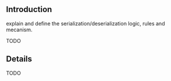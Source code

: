 ## Introduction ##

explain and define the serialization/deserialization logic, rules
and mecanism.

TODO

## Details ##

TODO